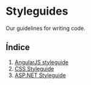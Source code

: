 Styleguides
==========

Our guidelines for writing code.

## Índice

1. [AngularJS styleguide](../blob/master/angularjs-styleguide.md)
2. [CSS Styleguide]((../blob/master/css-styleguide.md))
3. [ASP.NET Styleguide](#)
